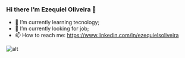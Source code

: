 ### Hi there I’m Ezequiel Oliveira 👋

- 💬 I’m currently learning tecnology;
- 🔭 I’m currently looking for job;
- 📫 How to reach me: https://www.linkedin.com/in/ezequielsoliveira
<!-- - ⚡ Look my portifolio: ... -->

<div>
    <img style="width: auto;" alt="alt" src="https://github-readme-stats.vercel.app/api?username=ezequielsoliveira&count_private=true&show_icons=true&theme=default">
    <!--<img style="width: auto;" alt="alt" src="https://github-readme-stats.vercel.app/api?username=ezequielsoliveira&count_private=true&show_icons=true&theme=default">-->
</div>
<!-- <br />
<div>
  <img style="width: auto;" alt="alt" src="https://github-readme-stats.vercel.app/api/pin/?username=ezequielsoliveira&repo=docker&theme=graywhite">
  <img style="width: auto;" alt="alt" src="https://github-readme-stats.vercel.app/api/pin/?username=ezequielsoliveira&repo=linux&theme=graywhite">
</div> -->

<!-- [![Top Langs](https://github-readme-stats.vercel.app/api/top-langs/?username=ezequielsoliveira&layout=compact)](https://github.com/ezequielsoliveira) -->

<!-- ![Snake animation](https://github.com/ezequielsoliveira/ezequielsoliveira/blob/main/grid-snake.svg) -->

<!--
**ezequielsoliveira/ezequielsoliveira** is a ✨ _special_ ✨ repository because its `README.md` (this file) appears on your GitHub profile.

Here are some ideas to get you started:

- 🔭 I’m currently working on ...
- 🌱 I’m currently learning ...
- 👯 I’m looking to collaborate on ...
- 🤔 I’m looking for help with ...
- 💬 Ask me about ...
- 📫 How to reach me: ...
- 😄 Pronouns: ...
- ⚡ Fun fact: ...
-->
